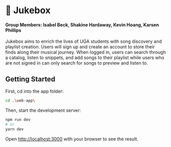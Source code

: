 # 🎵 Jukebox
#### Group Members: Isabel Beck, Shakine Hardaway, Kevin Hoang, Karsen Phillips
Jukebox aims to enrich the lives of UGA students with song discovery and playlist creation. Users will sign up and create an account to store their finds along their musical journey. When logged in, users can search through a catalog, listen to snippets, and add songs to their playlist while users who are not signed in can only search for songs to preview and listen to.
## Getting Started

First, cd into the app folder:
```bash
cd .\web-app\
```

Then, start the development server:
```bash
npm run dev
# or
yarn dev
```

Open [http://localhost:3000](http://localhost:3000) with your browser to see the result.
